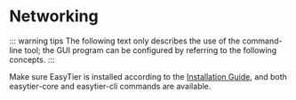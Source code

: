 # Networking

::: warning tips
The following text only describes the use of the command-line tool; the GUI program can be configured by referring to the following concepts.
:::

Make sure EasyTier is installed according to the [Installation Guide](/en/guide/installation), and both easytier-core and easytier-cli commands are available.
